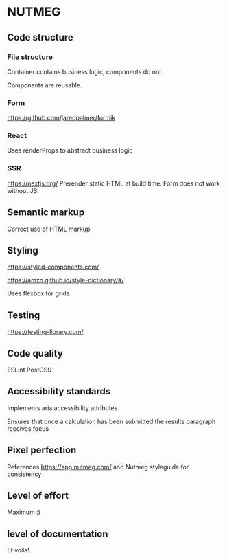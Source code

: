# NUTMEG

## Code structure
### File structure
Container contains business logic, components do not.

Components are reusable.

### Form
https://github.com/jaredpalmer/formik

### React
Uses renderProps to abstract business logic

### SSR
https://nextjs.org/  Prerender static HTML at build time.  Form does not work without JS!
  
## Semantic markup
Correct use of HTML markup

## Styling
https://styled-components.com/

https://amzn.github.io/style-dictionary/#/

Uses flexbox for grids

## Testing
https://testing-library.com/

## Code quality
ESLint
PostCSS

## Accessibility standards
Implements aria accessibility attributes

Ensures that once a calculation has been submitted the results paragraph receives focus

## Pixel perfection
References https://app.nutmeg.com/ and Nutmeg styleguide for consistency 

## Level of effort
Maximum :)

## level of documentation
Et voila!
